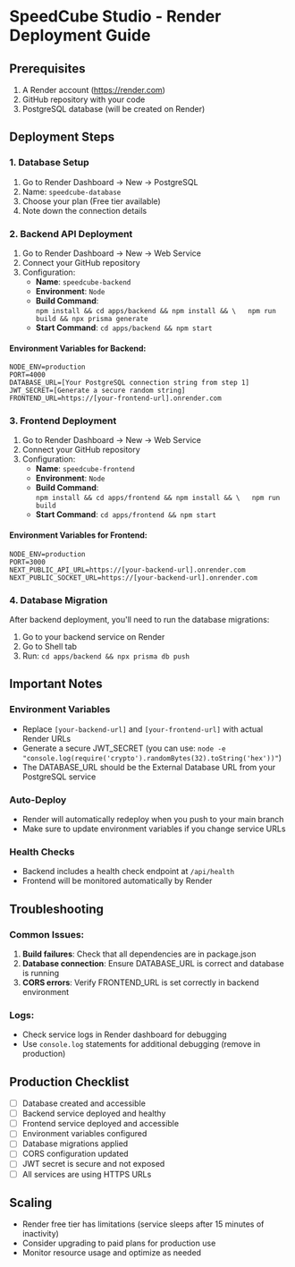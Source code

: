 # SpeedCube Studio - Render Deployment Guide

## Prerequisites
1. A Render account (https://render.com)
2. GitHub repository with your code
3. PostgreSQL database (will be created on Render)

## Deployment Steps

### 1. Database Setup
1. Go to Render Dashboard → New → PostgreSQL
2. Name: `speedcube-database`
3. Choose your plan (Free tier available)
4. Note down the connection details

### 2. Backend API Deployment
1. Go to Render Dashboard → New → Web Service
2. Connect your GitHub repository
3. Configuration:
   - **Name**: `speedcube-backend`
   - **Environment**: `Node`
   - **Build Command**:  
     `npm install && cd apps/backend && npm install && \  
     npm run build && npx prisma generate`
   - **Start Command**: `cd apps/backend && npm start`

#### Environment Variables for Backend:
```
NODE_ENV=production
PORT=4000
DATABASE_URL=[Your PostgreSQL connection string from step 1]
JWT_SECRET=[Generate a secure random string]
FRONTEND_URL=https://[your-frontend-url].onrender.com
```

### 3. Frontend Deployment
1. Go to Render Dashboard → New → Web Service
2. Connect your GitHub repository
3. Configuration:
   - **Name**: `speedcube-frontend`
   - **Environment**: `Node`
   - **Build Command**:  
     `npm install && cd apps/frontend && npm install && \  
     npm run build`
   - **Start Command**: `cd apps/frontend && npm start`

#### Environment Variables for Frontend:
```
NODE_ENV=production
PORT=3000
NEXT_PUBLIC_API_URL=https://[your-backend-url].onrender.com
NEXT_PUBLIC_SOCKET_URL=https://[your-backend-url].onrender.com
```

### 4. Database Migration
After backend deployment, you'll need to run the database migrations:
1. Go to your backend service on Render
2. Go to Shell tab
3. Run: `cd apps/backend && npx prisma db push`

## Important Notes

### Environment Variables
- Replace `[your-backend-url]` and `[your-frontend-url]` with actual Render URLs
- Generate a secure JWT_SECRET (you can use: `node -e "console.log(require('crypto').randomBytes(32).toString('hex'))"`)
- The DATABASE_URL should be the External Database URL from your PostgreSQL service

### Auto-Deploy
- Render will automatically redeploy when you push to your main branch
- Make sure to update environment variables if you change service URLs

### Health Checks
- Backend includes a health check endpoint at `/api/health`
- Frontend will be monitored automatically by Render

## Troubleshooting

### Common Issues:
1. **Build failures**: Check that all dependencies are in package.json
2. **Database connection**: Ensure DATABASE_URL is correct and database is running
3. **CORS errors**: Verify FRONTEND_URL is set correctly in backend environment

### Logs:
- Check service logs in Render dashboard for debugging
- Use `console.log` statements for additional debugging (remove in production)

## Production Checklist
- [ ] Database created and accessible
- [ ] Backend service deployed and healthy
- [ ] Frontend service deployed and accessible
- [ ] Environment variables configured
- [ ] Database migrations applied
- [ ] CORS configuration updated
- [ ] JWT secret is secure and not exposed
- [ ] All services are using HTTPS URLs

## Scaling
- Render free tier has limitations (service sleeps after 15 minutes of inactivity)
- Consider upgrading to paid plans for production use
- Monitor resource usage and optimize as needed
